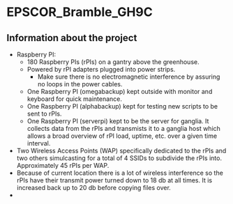 EPSCOR_Bramble_GH9C
===================

## Information about the project ##
  * Raspberry PI:
      * 180 Raspberry PIs (rPIs) on a gantry above the greenhouse.
      * Powered by rPI adapters plugged into power strips.
          * Make sure there is no electromagnetic interference by assuring no loops in the power cables.
      * One Raspberry PI (omegabackup) kept outside with monitor and keyboard for quick maintenance.
      * One Raspberry PI (alphabackup) kept for testing new scripts to be sent to rPIs.
      * One Raspberry PI (serverpi) kept to be the server for ganglia. It collects data from the rPIs and transmists it to a ganglia host which allows a broad overview of rPI load, uptime, etc. over a given time interval.
  * Two Wireless Access Points (WAP) specifically dedicated to the rPIs and two others simulcasting for a total of 4 SSIDs to subdivide the rPIs into. Approximately 45 rPIs per WAP.
  * Because of current location there is a lot of wireless interference so the rPIs have their transmit power turned down to 18 db at all times. It is increased back up to 20 db before copying files over.
  * 

